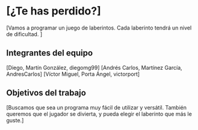 # [¿Te has perdido?]

[Vamos a programar un juego de laberintos.
Cada laberinto tendrá un nivel de dificultad. ]

## Integrantes del equipo

[Diego, Martín González, diegomg99]
[Andrés Carlos, Martínez García, AndresCarlos]
[Víctor Miguel, Porta Ángel, victorport]

## Objetivos del trabajo

[Buscamos que sea un programa muy fácil de utilizar y versátil.
También queremos que el jugador se divierta, y pueda elegir el laberinto que más le guste.]
